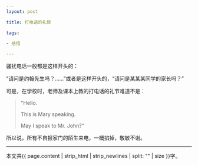 ```yaml
---
layout: post

title: 打电话的礼貌

tags:

- 感悟

---
```

骚扰电话一般都是这样开头的：

“请问是约翰先生吗？......”或者是这样开头的，“请问是某某某同学的家长吗？”

可是，在学校时，老师及课本上教的打电话的礼节难道不是：
> "Hello.
>
> This is Mary speaking. 
>
> May I speak to Mr. John?"

所以说，所有不自报家门的陌生来电，一概掐掉，敬敏不谢。

-------
本文共{{ page.content | strip_html | strip_newlines | split: "" | size }}字。


